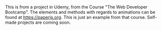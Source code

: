 This is from a project in Udemy, from the Course "The Web Developer Bootcamp". The elements and methods with regards to animations can be found at https://paperjs.org. This is just an example from that course. Self-made projects are coming  soon. 

